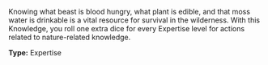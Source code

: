 Knowing what beast is blood hungry, what plant is edible, and that moss water is drinkable is a vital resource for survival in the wilderness. With this Knowledge, you roll one extra dice for every Expertise level for actions related to nature-related knowledge.

__Type:__ Expertise